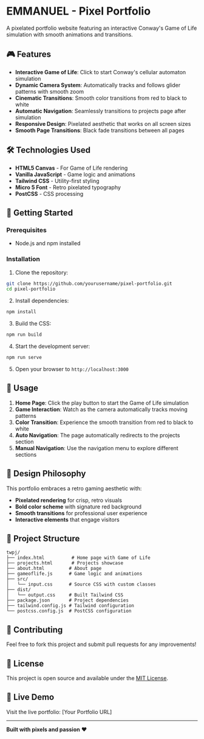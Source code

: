 # EMMANUEL - Pixel Portfolio

A pixelated portfolio website featuring an interactive Conway's Game of Life simulation with smooth animations and transitions.

## 🎮 Features

- **Interactive Game of Life**: Click to start Conway's cellular automaton simulation
- **Dynamic Camera System**: Automatically tracks and follows glider patterns with smooth zoom
- **Cinematic Transitions**: Smooth color transitions from red to black to white
- **Automatic Navigation**: Seamlessly transitions to projects page after simulation
- **Responsive Design**: Pixelated aesthetic that works on all screen sizes
- **Smooth Page Transitions**: Black fade transitions between all pages

## 🛠️ Technologies Used

- **HTML5 Canvas** - For Game of Life rendering
- **Vanilla JavaScript** - Game logic and animations  
- **Tailwind CSS** - Utility-first styling
- **Micro 5 Font** - Retro pixelated typography
- **PostCSS** - CSS processing

## 🚀 Getting Started

### Prerequisites
- Node.js and npm installed

### Installation

1. Clone the repository:
```bash
git clone https://github.com/yourusername/pixel-portfolio.git
cd pixel-portfolio
```

2. Install dependencies:
```bash
npm install
```

3. Build the CSS:
```bash
npm run build
```

4. Start the development server:
```bash
npm run serve
```

5. Open your browser to `http://localhost:3000`

## 📖 Usage

1. **Home Page**: Click the play button to start the Game of Life simulation
2. **Game Interaction**: Watch as the camera automatically tracks moving patterns
3. **Color Transition**: Experience the smooth transition from red to black to white
4. **Auto Navigation**: The page automatically redirects to the projects section
5. **Manual Navigation**: Use the navigation menu to explore different sections

## 🎨 Design Philosophy

This portfolio embraces a retro gaming aesthetic with:
- **Pixelated rendering** for crisp, retro visuals
- **Bold color scheme** with signature red background
- **Smooth transitions** for professional user experience
- **Interactive elements** that engage visitors

## 📁 Project Structure

```
twpj/
├── index.html          # Home page with Game of Life
├── projects.html       # Projects showcase
├── about.html         # About page
├── gameoflife.js      # Game logic and animations
├── src/
│   └── input.css      # Source CSS with custom classes
├── dist/
│   └── output.css     # Built Tailwind CSS
├── package.json       # Project dependencies
├── tailwind.config.js # Tailwind configuration
└── postcss.config.js  # PostCSS configuration
```

## 🤝 Contributing

Feel free to fork this project and submit pull requests for any improvements!

## 📄 License

This project is open source and available under the [MIT License](LICENSE).

## 🎯 Live Demo

Visit the live portfolio: [Your Portfolio URL]

---

**Built with pixels and passion** ❤️